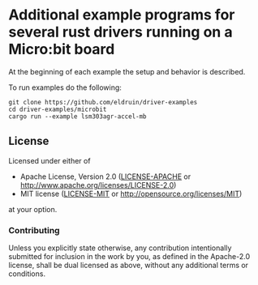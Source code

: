# Additional example programs for several rust drivers running on a Micro:bit board

At the beginning of each example the setup and behavior is described. 

To run examples do the following:
```
git clone https://github.com/eldruin/driver-examples
cd driver-examples/microbit
cargo run --example lsm303agr-accel-mb
```

## License

Licensed under either of

 * Apache License, Version 2.0 ([LICENSE-APACHE](LICENSE-APACHE) or
   http://www.apache.org/licenses/LICENSE-2.0)
 * MIT license ([LICENSE-MIT](LICENSE-MIT) or
   http://opensource.org/licenses/MIT)

at your option.

### Contributing

Unless you explicitly state otherwise, any contribution intentionally submitted
for inclusion in the work by you, as defined in the Apache-2.0 license, shall
be dual licensed as above, without any additional terms or conditions.
